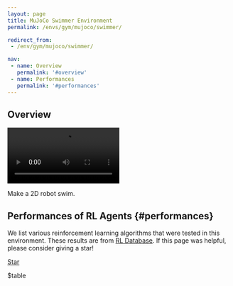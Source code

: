 ```yaml
---
layout: page
title: MuJoCo Swimmer Environment
permalink: /envs/gym/mujoco/swimmer/

redirect_from:
 - /env/gym/mujoco/swimmer/

nav:
 - name: Overview
   permalink: '#overview'
 - name: Performances
   permalink: '#performances'
---
```



## Overview

<video style="max-width: 50%" autoplay loop mute controls>
    <source src='{{ "assets/_pages/envs/gym/mujoco/Swimmer.mp4" | absolute_url }}' >
</video>

Make a 2D robot swim.


## Performances of RL Agents {#performances}

We list various reinforcement learning algorithms that were tested in this environment. These results are from [RL Database](https://github.com/seungjaeryanlee/rldb). If this page was helpful, please consider giving a star!

<!-- Place this tag where you want the button to render. -->
<a class="github-button" href="https://github.com/seungjaeryanlee/rldb" data-icon="octicon-star" data-size="large" data-show-count="true" aria-label="Star seungjaeryanlee/rldb on GitHub">Star</a>
<!-- Place this tag in your head or just before your close body tag. -->
<script async defer src="https://buttons.github.io/buttons.js"></script>

$table
